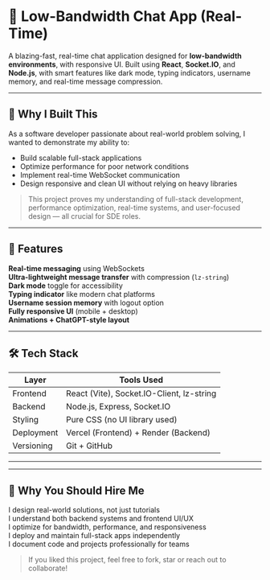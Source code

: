 # 💬 Low-Bandwidth Chat App (Real-Time)

A blazing-fast, real-time chat application designed for **low-bandwidth environments**, with responsive UI. Built using **React**, **Socket.IO**, and **Node.js**, with smart features like dark mode, typing indicators, username memory, and real-time message compression.

---

## 🚀 Why I Built This

As a software developer passionate about real-world problem solving, I wanted to demonstrate my ability to:
- Build scalable full-stack applications
- Optimize performance for poor network conditions
- Implement real-time WebSocket communication
- Design responsive and clean UI without relying on heavy libraries

> This project proves my understanding of full-stack development, performance optimization, real-time systems, and user-focused design — all crucial for SDE roles.

---

## 🧠 Features

**Real-time messaging** using WebSockets  
**Ultra-lightweight message transfer** with compression (`lz-string`)  
**Dark mode** toggle for accessibility  
**Typing indicator** like modern chat platforms  
**Username session memory** with logout option  
**Fully responsive UI** (mobile + desktop)  
**Animations + ChatGPT-style layout**

---

## 🛠️ Tech Stack

| Layer     | Tools Used                          |
|-----------|-------------------------------------|
| Frontend  | React (Vite), Socket.IO-Client, lz-string |
| Backend   | Node.js, Express, Socket.IO         |
| Styling   | Pure CSS (no UI library used)       |
| Deployment| Vercel (Frontend) + Render (Backend)|
| Versioning| Git + GitHub                        |

---

---

## 💼 Why You Should Hire Me

 I design real-world solutions, not just tutorials  
 I understand both backend systems and frontend UI/UX  
 I optimize for bandwidth, performance, and responsiveness  
 I deploy and maintain full-stack apps independently  
 I document code and projects professionally for teams



>  If you liked this project, feel free to fork, star or reach out to collaborate!
